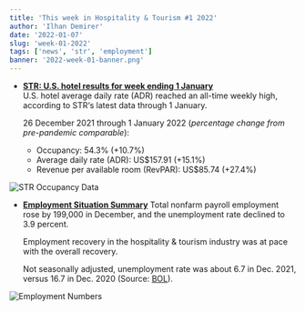 ```yaml
---
title: 'This week in Hospitality & Tourism #1 2022'
author: 'Ilhan Demirer'
date: '2022-01-07'
slug: 'week-01-2022'
tags: ['news', 'str', 'employment']
banner: '2022-week-01-banner.png'
---
```


- **[STR: U.S. hotel results for week ending 1 January](https://str.com/press-release/str-us-hotel-results-week-ending-1-january)**  
  U.S. hotel average daily rate (ADR) reached an all-time weekly high, according to STR‘s latest data through 1 January.

  26 December 2021 through 1 January 2022 (_percentage change from pre-pandemic comparable_):

  - Occupancy: 54.3% (+10.7%)
  - Average daily rate (ADR): US$157.91 (+15.1%)
  - Revenue per available room (RevPAR): US$85.74 (+27.4%)

![STR Occupancy Data](/images/blogimages/2022-week-01-occupancy.png)

- **[Employment Situation Summary](https://www.bls.gov/news.release/empsit.nr0.htm)**
  Total nonfarm payroll employment rose by 199,000 in December, and the unemployment rate declined to 3.9 percent.

  Employment recovery in the hospitality & tourism industry was at pace with the overall recovery.

  Not seasonally adjusted, unemployment rate was about 6.7 in Dec. 2021, versus 16.7 in Dec. 2020 (Source: [BOL](https://www.bls.gov/news.release/empsit.t14.htm)).

![Employment Numbers](/images/blogimages/2022-week-01-employment.png)
